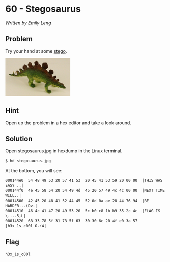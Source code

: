 # 60 - Stegosaurus

*Written by Emily Leng*

## Problem

Try your hand at some [stego](http://en.wikipedia.org/wiki/Steganography).

<img src="stegosaurus.jpg" height="120" />

## Hint

Open up the problem in a hex editor and take a look around.

## Solution

Open stegosaurus.jpg in hexdump in the Linux terminal.

`$ hd stegosaurus.jpg`

At the bottom, you will see:
```
000144e0  54 48 49 53 20 57 41 53  20 45 41 53 59 20 00 00  |THIS WAS EASY ..|
000144f0  4e 45 58 54 20 54 49 4d  45 20 57 49 4c 4c 00 00  |NEXT TIME WILL..|
00014500  42 45 20 48 41 52 44 45  52 0d 0a ae 28 44 76 94  |BE HARDER...(Dv.|
00014510  46 4c 41 47 20 49 53 20  5c b0 c8 1b b9 35 2c 4c  |FLAG IS \....5,L|
00014520  68 33 78 5f 31 73 5f 63  30 30 6c 20 4f e0 3a 57  |h3x_1s_c00l O.:W|
```

## Flag

`h3x_1s_c00l`

